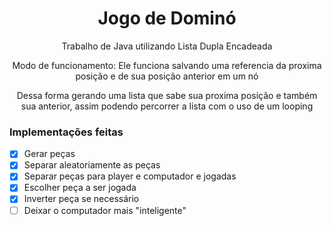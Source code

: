 <h1 align="center">Jogo de Dominó</h1>

<p align="center">Trabalho de Java utilizando Lista Dupla Encadeada</p>

<p align="center">Modo de funcionamento: Ele funciona salvando uma referencia da proxima posição e de sua posição anterior em um nó</p>
<p align="center">Dessa forma gerando uma lista que sabe sua proxima posição e também sua anterior, assim podendo percorrer a lista com o uso de um looping </p>

### Implementações feitas
- [x] Gerar peças
- [x] Separar aleatoriamente as peças
- [x] Separar peças para player e computador e jogadas
- [x] Escolher peça a ser jogada
- [x] Inverter peça se necessário
- [ ] Deixar o computador mais "inteligente"

